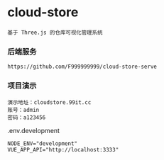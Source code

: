 # cloud-store

``` 
基于 Three.js 的仓库可视化管理系统
```

### 后端服务
```
https://github.com/F999999999/cloud-store-serve
```

### 项目演示
``` 
演示地址：cloudstore.99it.cc
账号：admin
密码：a123456
```

.env.development
```
NODE_ENV="development"
VUE_APP_API="http://localhost:3333"
```
